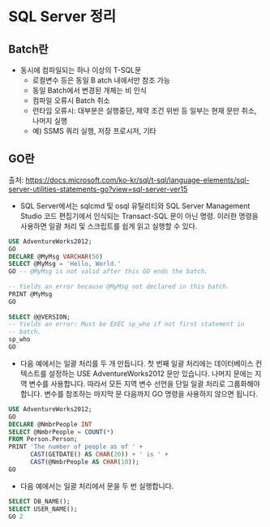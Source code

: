 # SQL Server 정리

## Batch란 
* 동시에 컴파일되는 하나 이상의 T-SQL문
    * 로컬변수 등은 동일 B atch 내에서만 참조 가능
    * 동일 Batch에서 변경된 개체는 비 인식
    * 컴파일 오류시 Batch 취소
    * 런타임 오류시: 대부분은 실행중단, 제약 조건 위반 등 일부는 현재 문만 취소, 나머지 실행
    * 예) SSMS 쿼리 실행, 저장 프로시저, 기타

## GO란
출처: https://docs.microsoft.com/ko-kr/sql/t-sql/language-elements/sql-server-utilities-statements-go?view=sql-server-ver15
* SQL Server에서는 sqlcmd 및 osql 유틸리티와 SQL Server Management Studio 코드 편집기에서 인식되는 Transact-SQL 문이 아닌 명령. 이러한 명령을 사용하면 일괄 처리 및 스크립트를 쉽게 읽고 실행할 수 있다.
```sql
USE AdventureWorks2012;  
GO  
DECLARE @MyMsg VARCHAR(50)  
SELECT @MyMsg = 'Hello, World.'  
GO -- @MyMsg is not valid after this GO ends the batch.  
  
-- Yields an error because @MyMsg not declared in this batch.  
PRINT @MyMsg  
GO  
  
SELECT @@VERSION;  
-- Yields an error: Must be EXEC sp_who if not first statement in   
-- batch.  
sp_who  
GO  
```
* 다음 예에서는 일괄 처리를 두 개 만듭니다. 첫 번째 일괄 처리에는 데이터베이스 컨텍스트를 설정하는 USE AdventureWorks2012 문만 있습니다. 나머지 문에는 지역 변수를 사용합니다. 따라서 모든 지역 변수 선언을 단일 일괄 처리로 그룹화해야 합니다. 변수를 참조하는 마지막 문 다음까지 GO 명령을 사용하지 않으면 됩니다.
```sql
USE AdventureWorks2012;  
GO  
DECLARE @NmbrPeople INT  
SELECT @NmbrPeople = COUNT(*)  
FROM Person.Person;  
PRINT 'The number of people as of ' +  
      CAST(GETDATE() AS CHAR(20)) + ' is ' +  
      CAST(@NmbrPeople AS CHAR(10));  
GO  
```
* 다음 예에서는 일괄 처리에서 문을 두 번 실행합니다.
```sql
SELECT DB_NAME();  
SELECT USER_NAME();  
GO 2  
```
